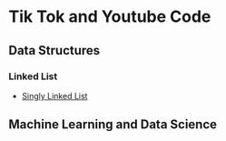 # Tik Tok and Youtube Code

## Data Structures

### Linked List
- [Singly Linked List]()

## Machine Learning and Data Science
